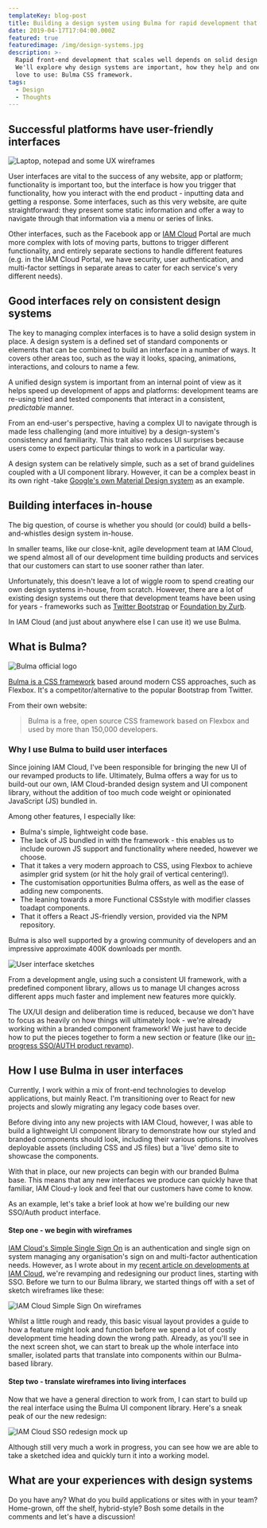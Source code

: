 ```yaml
---
templateKey: blog-post
title: Building a design system using Bulma for rapid development that scales
date: 2019-04-17T17:04:00.000Z
featured: true
featuredimage: /img/design-systems.jpg
description: >-
  Rapid front-end development that scales well depends on solid design systems.
  We'll explore why design systems are important, how they help and one I've
  love to use: Bulma CSS framework.
tags:
  - Design
  - Thoughts
---
```

## Successful platforms have user-friendly interfaces

![Laptop, notepad and some UX wireframes](/img/design-systems.jpg "Starting the wireframing process with sketches")

User interfaces are vital to the success of any website, app or platform; functionality is important too, but the interface is how you trigger that functionality, how you interact with the end product - inputting data and getting a response. Some interfaces, such as this very website, are quite straightforward: they present some static information and offer a way to navigate through that information via a menu or series of links.

Other interfaces, such as the Facebook app or [IAM Cloud](https://www.iamcloud.com/) Portal are much more complex with lots of moving parts, buttons to trigger different functionality, and entirely separate sections to handle different features (e.g. in the IAM Cloud Portal, we have security, user authentication, and multi-factor settings in separate areas to cater for each service's very different needs). 

## Good interfaces rely on consistent design systems

The key to managing complex interfaces is to have a solid design system in place. A design system is a defined set of standard components or elements that can be combined to build an interface in a number of ways. It covers other areas too, such as the way it looks, spacing, animations, interactions, and colours to name a few.

A unified design system is important from an internal point of view as it helps speed up development of apps and platforms: development teams are re-using tried and tested components that interact in a consistent, _predictable_ manner. 

From an end-user's perspective, having a complex UI to navigate through is made less challenging (and more intuitive) by a design-system's consistency and familiarity. This trait also reduces UI surprises because users come to expect particular things to work in a particular way.

A design system can be relatively simple, such as a set of brand guidelines coupled with a UI component library. However, it can be a complex beast in its own right -take [Google's own Material Design system](https://material.io/design/) as an example. 

## Building interfaces in-house

The big question, of course is whether you should (or could) build a bells-and-whistles design system in-house.

In smaller teams, like our close-knit, agile development team at IAM Cloud, we spend almost all of our development time building products and services that our customers can start to use sooner rather than later. 

Unfortunately, this doesn't leave a lot of wiggle room to spend creating our own design systems in-house, from scratch. However, there are a lot of existing design systems out there that development teams have been using for years - frameworks such as [Twitter Bootstrap](https://getbootstrap.com/) or [Foundation by Zurb](https://foundation.zurb.com/).

In IAM Cloud (and just about anywhere else I can use it) we use Bulma.

## What is Bulma?

![Bulma official logo](https://bulma.io/images/made-with-bulma--semiblack.png "Official logo of Bulma CSS Framework")

[Bulma is a CSS framework](https://bulma.io/) based around modern CSS approaches, such as Flexbox. It's a competitor/alternative to the popular Bootstrap from Twitter.

From their own website:

> Bulma is a free, open source CSS framework based on Flexbox and used by more than 150,000 developers.

### Why I use Bulma to build user interfaces

Since joining IAM Cloud, I've been responsible for bringing the new UI of our revamped products to life. Ultimately, Bulma offers a way for us to build-out our own, IAM Cloud-branded design system and UI component library, without the addition of too much code weight or opinionated JavaScript (JS) bundled in.

Among other features, I especially like: 

* Bulma's simple, lightweight code base.
* The lack of JS bundled in with the framework - this enables us to include ourown JS support and functionality where needed, however we choose.
* That it takes a very modern approach to CSS, using Flexbox to achieve asimpler grid system (or hit the holy grail of vertical centering!).
* The customisation opportunities Bulma offers, as well as the ease of adding new components.
* The leaning towards a more Functional CSSstyle with modifier classes toadapt components.
* That it offers a React JS-friendly version, provided via the NPM repository.

Bulma is also well supported by a growing community of developers and an impressive approximate 400K downloads per month.

![User interface sketches](/img/jose-alejandro-cuffia-799485-unsplash.jpg "Photo by José Alejandro Cuffia on Unsplash")

From a development angle, using such a consistent UI framework, with a predefined component library, allows us to manage UI changes across different apps much faster and implement new features more quickly. 

The UX/UI design and deliberation time is reduced, because we don't have to focus as heavily on how things will ultimately look - we're already working within a branded component framework! We just have to decide how to put the pieces together to form a new section or feature (like our [in-progress SSO/AUTH product revamp](https://blog.iamcloud.com/what-were-developing-at-iam-cloud)). 

## How I use Bulma in user interfaces

Currently, I work within a mix of front-end technologies to develop applications, but mainly React. I'm transitioning over to React for new projects and slowly migrating any legacy code bases over.

Before diving into any new projects with IAM Cloud, however, I was able to build a lightweight UI component library to demonstrate how our styled and branded components should look, including their various options. It involves deployable assets (including CSS and JS files) but a 'live' demo site to showcase the components.

With that in place, our new projects can begin with our branded Bulma base. This means that any new interfaces we produce can quickly have that familiar, IAM Cloud-y look and feel that our customers have come to know.

As an example, let's take a brief look at how we're building our new SSO/Auth product interface. 

#### Step one - we begin with wireframes

[IAM Cloud's Simple Single Sign On](https://www.iamcloud.com/sso/) is an authentication and single sign on system managing any organisation's sign on and multi-factor authentication needs. However, as I wrote about in my [recent article on developments at IAM Cloud](https://blog.iamcloud.com/what-were-developing-at-iam-cloud), we're revamping and redesigning our product lines, starting with SSO. Before we turn to our Bulma library, we started things off with a set of sketch wireframes like these:

![IAM Cloud Simple Sign On wireframes](/img/iamc-sso-wireframe.jpg "IAM Cloud Simple Sign On wireframes")

Whilst a little rough and ready, this basic visual layout provides a guide to how a feature might look and function before we spend a lot of costly development time heading down the wrong path. Already, as you'll see in the next screen shot, we can start to break up the whole interface into smaller, isolated parts that translate into components within our Bulma-based library.

#### Step two - translate wireframes into living interfaces

Now that we have a general direction to work from, I can start to build up the real interface using the Bulma UI component library. Here's a sneak peak of our the new redesign:

![IAM Cloud SSO redesign mock up](/img/iamc-sso-ui.jpg "IAM Cloud SSO redesign mock up")

Although still very much a work in progress, you can see how we are able to take a sketched idea and quickly turn it into a working model.

## What are your experiences with design systems

Do you have any? What do you build applications or sites with in your team? Home-grown, off the shelf, hybrid-style? Bosh some details in the comments and let's have a discussion!

